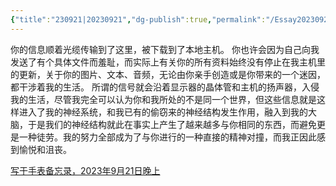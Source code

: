 ```yaml
---
{"title":"230921|20230921","dg-publish":true,"permalink":"/Essay20230921/","dgPassFrontmatter":true,"created":"","updated":""}
---
```


你的信息顺着光缆传输到了这里，被下载到了本地主机。
你也许会因为自己向我发送了有个具体文件而羞耻，而实际上有关你的所有资料始终没有停止在我主机里的更新，关于你的图片、文本、音频，无论由你亲手创造或是你带来的一个迷因，都干涉着我的生活。
所谓的信号就会沿着显示器的晶体管和主机的扬声器，入侵我的生活，尽管我完全可以认为你和我所处的不是同一个世界，但这些信息就是这样进入了我的神经系统，和我已有的偷窃来的神经结构发生作用，融入到我的大脑，于是我们的神经结构就此在事实上产生了越来越多与你相同的东西，而避免更是一种徒劳。我的努力全部成为了与你进行的一种直接的精神对撞，而我正因此感到愉悦和沮丧。

<u>写于手表备忘录，2023年9月21日晚上</u>
